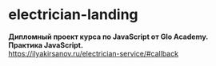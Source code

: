 # electrician-landing

**Дипломный проект курса по JavaScript от Glo Academy.**    
**Практика JavaScript.**  
https://ilyakirsanov.ru/electrician-service/#callback
